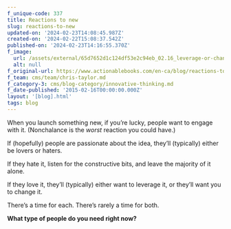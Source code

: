 ```yaml
---
f_unique-code: 337
title: Reactions to new
slug: reactions-to-new
updated-on: '2024-02-23T14:08:45.987Z'
created-on: '2024-02-22T15:08:37.542Z'
published-on: '2024-02-23T14:16:55.370Z'
f_image:
  url: /assets/external/65d7652d1c124df53e2c94eb_02.16_leverage-or-change.jpeg
  alt: null
f_original-url: https://www.actionablebooks.com/en-ca/blog/reactions-to-new/
f_team: cms/team/chris-taylor.md
f_category-3: cms/blog-category/innovative-thinking.md
f_date-published: '2015-02-16T00:00:00.000Z'
layout: '[blog].html'
tags: blog
---
```


When you launch something new, if you’re lucky, people want to engage with it. (Nonchalance is the _worst_ reaction you could have.)

If (hopefully) people are passionate about the idea, they’ll (typically) either be lovers or haters.

If they hate it, listen for the constructive bits, and leave the majority of it alone.

If they love it, they’ll (typically) either want to leverage it, or they’ll want you to change it.

There’s a time for each. There’s rarely a time for both.

**What type of people do you need right now?**
